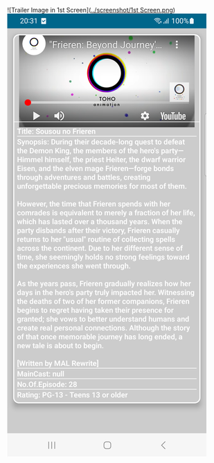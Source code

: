 ![Trailer Image in 1st Screen]([../screenshot/1st Screen.png](https://github.com/Dharmendradeveloper/Video-Player/blob/master/screenshot/1st%20Screen.png))
![Trailer video in 2nd screen](https://github.com/Dharmendradeveloper/Video-Player/blob/master/screenshot/2nd%20Screen.png)
